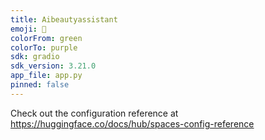 ```yaml
---
title: Aibeautyassistant
emoji: 🐢
colorFrom: green
colorTo: purple
sdk: gradio
sdk_version: 3.21.0
app_file: app.py
pinned: false
---
```


Check out the configuration reference at https://huggingface.co/docs/hub/spaces-config-reference
